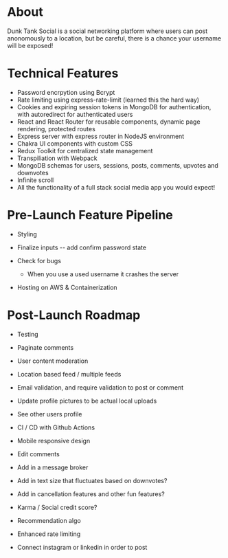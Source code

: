 # About

Dunk Tank Social is a social networking platform where users can post anonomously to a location, but be careful, there is a chance your username will be exposed!

# Technical Features
- Password encrpytion using Bcrypt
- Rate limiting using express-rate-limit (learned this the hard way)
- Cookies and expiring session tokens in MongoDB for authentication, with autoredirect for authenticated users
- React and React Router for reusable components, dynamic page rendering, protected routes
- Express server with express router in NodeJS environment
- Chakra UI components with custom CSS
- Redux Toolkit for centralized state management
- Transpiliation with Webpack
- MongoDB schemas for users, sessions, posts, comments, upvotes and downvotes
- Infinite scroll
- All the functionality of a full stack social media app you would expect!

# Pre-Launch Feature Pipeline
- Styling
- Finalize inputs
    -- add confirm password state
- Check for bugs
    - When you use a used username it crashes the server


- Hosting on AWS & Containerization

# Post-Launch Roadmap
- Testing
- Paginate comments
- User content moderation
- Location based feed / multiple feeds
- Email validation, and require validation to post or comment

- Update profile pictures to be actual local uploads
- See other users profile
- CI / CD with Github Actions
- Mobile responsive design
- Edit comments
- Add in a message broker

- Add in text size that fluctuates based on downvotes?
- Add in cancellation features and other fun features?
- Karma / Social credit score? 
- Recommendation algo
- Enhanced rate limiting
- Connect instagram or linkedin in order to post
